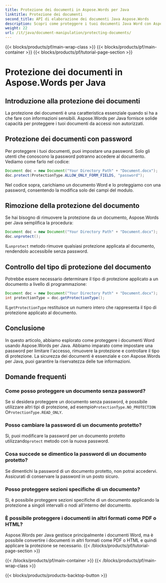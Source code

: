 ```yaml
---
title: Protezione dei documenti in Aspose.Words per Java
linktitle: Protezione dei documenti
second_title: API di elaborazione dei documenti Java Aspose.Words
description: Scopri come proteggere i tuoi documenti Java Word con Aspose.Words per Java. Proteggi i tuoi dati con password e altro ancora.
weight: 22
url: /it/java/document-manipulation/protecting-documents/
---
```


{{< blocks/products/pf/main-wrap-class >}}
{{< blocks/products/pf/main-container >}}
{{< blocks/products/pf/tutorial-page-section >}}

# Protezione dei documenti in Aspose.Words per Java


## Introduzione alla protezione dei documenti

La protezione dei documenti è una caratteristica essenziale quando si ha a che fare con informazioni sensibili. Aspose.Words per Java fornisce solide capacità per proteggere i tuoi documenti da accessi non autorizzati.

## Protezione dei documenti con password

Per proteggere i tuoi documenti, puoi impostare una password. Solo gli utenti che conoscono la password potranno accedere al documento. Vediamo come farlo nel codice:

```java
Document doc = new Document("Your Directory Path" + "Document.docx");
doc.protect(ProtectionType.ALLOW_ONLY_FORM_FIELDS, "password");
```

Nel codice sopra, carichiamo un documento Word e lo proteggiamo con una password, consentendo la modifica solo dei campi del modulo.

## Rimozione della protezione del documento

Se hai bisogno di rimuovere la protezione da un documento, Aspose.Words per Java semplifica la procedura:

```java
Document doc = new Document("Your Directory Path" + "Document.docx");
doc.unprotect();
```

 IL`unprotect` metodo rimuove qualsiasi protezione applicata al documento, rendendolo accessibile senza password.

## Controllo del tipo di protezione del documento

Potrebbe essere necessario determinare il tipo di protezione applicato a un documento a livello di programmazione:

```java
Document doc = new Document("Your Directory Path" + "Document.docx");
int protectionType = doc.getProtectionType();
```

 IL`getProtectionType` restituisce un numero intero che rappresenta il tipo di protezione applicato al documento.


## Conclusione

In questo articolo, abbiamo esplorato come proteggere i documenti Word usando Aspose.Words per Java. Abbiamo imparato come impostare una password per limitare l'accesso, rimuovere la protezione e controllare il tipo di protezione. La sicurezza dei documenti è essenziale e con Aspose.Words per Java, puoi garantire la riservatezza delle tue informazioni.

## Domande frequenti

### Come posso proteggere un documento senza password?

 Se si desidera proteggere un documento senza password, è possibile utilizzare altri tipi di protezione, ad esempio`ProtectionType.NO_PROTECTION` O`ProtectionType.READ_ONLY`.

### Posso cambiare la password di un documento protetto?

Sì, puoi modificare la password per un documento protetto utilizzando`protect` metodo con la nuova password.

### Cosa succede se dimentico la password di un documento protetto?

Se dimentichi la password di un documento protetto, non potrai accedervi. Assicurati di conservare la password in un posto sicuro.

### Posso proteggere sezioni specifiche di un documento?

Sì, è possibile proteggere sezioni specifiche di un documento applicando la protezione a singoli intervalli o nodi all'interno del documento.

### È possibile proteggere i documenti in altri formati come PDF o HTML?

Aspose.Words per Java gestisce principalmente i documenti Word, ma è possibile convertire i documenti in altri formati come PDF o HTML e quindi applicare la protezione se necessario.
{{< /blocks/products/pf/tutorial-page-section >}}

{{< /blocks/products/pf/main-container >}}
{{< /blocks/products/pf/main-wrap-class >}}

{{< blocks/products/products-backtop-button >}}
